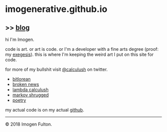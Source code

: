 # imogenerative.github.io

## >> [blog](blog)

hi I'm Imogen.

code is art. or art is code. or I'm a developer with a fine arts degree (proof: my [exegesis](https://imogenerative.github.io/exegesis)). this is where I'm keeping the weird art I put on this site for code.

for more of my bullshit visit [@calculush](https://twitter.com/calculush) on twitter.

* [bitlorean](https://bitlorean.herokuapp.com)
* [broken news](http://constanceari.org/portfolio/broken-news/)
* [lambda calculush](https://twitter.com/lambdacalculush)
* [markov shrugged](markov-shrugged)
* [poetry](poetry)

my actual code is on my actual [github](https://github.com/imogenerative).

---

© 2018 Imogen Fulton.
